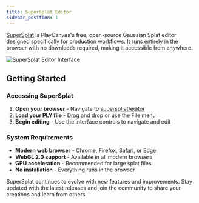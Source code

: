 ```yaml
---
title: SuperSplat Editor
sidebar_position: 1
---
```


[SuperSplat](https://superspl.at/editor) is PlayCanvas's free, open-source Gaussian Splat editor designed specifically for production workflows. It runs entirely in the browser with no downloads required, making it accessible from anywhere.

![SuperSplat Editor Interface](/img/user-manual/graphics/gaussian-splatting/supersplat.png)

## Getting Started

### Accessing SuperSplat

1. **Open your browser** - Navigate to [superspl.at/editor](https://superspl.at/editor)
2. **Load your PLY file** - Drag and drop or use the File menu
3. **Begin editing** - Use the interface controls to navigate and edit

### System Requirements

- **Modern web browser** - Chrome, Firefox, Safari, or Edge
- **WebGL 2.0 support** - Available in all modern browsers
- **GPU acceleration** - Recommended for large splat files
- **No installation** - Everything runs in the browser

SuperSplat continues to evolve with new features and improvements. Stay updated with the latest releases and join the community to share your creations and learn from others. 